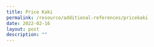 ```yaml
---
title: Price Kaki
permalink: /resource/additional-references/pricekaki
date: 2022-02-16
layout: post
description: ""
---
```


